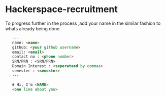# Hackerspace-recruitment

To progress further in the process ,add your name in the similar fashion to whats already being done

 ```md
    ---
    name: <name>
    github: <your github username>
    email: <email>
    contact no : <phone number>
    SRN/PRN : <SRN/PRN>
    Domain Interest : <seperateed by commas>
    semester : <semester>
    ---

    # Hi, I'm <NAME>
    <one line about you>
   ```
